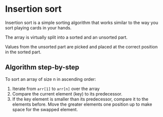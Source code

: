 # Insertion sort
Insertion sort is a simple sorting algorithm that works similar to the way you sort playing cards in your hands. 

The array is virtually split into a sorted and an unsorted part. 

Values from the unsorted part are picked and placed at the correct position in the sorted part.

## Algorithm step-by-step
To sort an array of size n in ascending order:
1. Iterate from `arr[1]` to `arr[n]` over the array
2. Compare the current element (key) to its predecessor.
3. If the key element is smaller than its predecessor, compare it to the elements before. Move the greater elements one position up to make space for the swapped element.